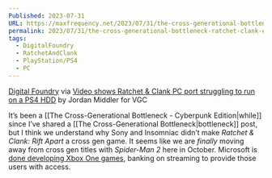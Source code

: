 ```yaml
---
Published: 2023-07-31
URL: https://maxfrequency.net/2023/07/31/the-cross-generational-bottleneck-ratchet-clank-edition/
permalink: 2023/07/31/the-cross-generational-bottleneck-ratchet-clank-edition/
tags:
  - DigitalFoundry
  - RatchetAndClank
  - PlayStation/PS4
  - PC
---
```

[Digital Foundry](https://twitter.com/digitalfoundry/status/1684224949815328769) via [Video shows Ratchet & Clank PC port struggling to run on a PS4 HDD](https://www.videogameschronicle.com/news/video-shows-ratchet-clank-pc-port-struggling-to-run-on-a-ps4-hdd/) by Jordan Middler for VGC

It’s been a [[The Cross-Generational Bottleneck - Cyberpunk Edition|while]] since I’ve shared a [[The Cross-Generational Bottleneck|bottleneck]] post, but I think we understand why Sony and Insomniac didn’t make *Ratchet & Clank: Rift Apart* a cross gen game. It seems like we are *finally* moving away from cross gen titles with *Spider-Man 2* here in October. Microsoft is [done developing Xbox One games](https://www.axios.com/2023/06/15/xbox-game-studios-matt-booty), banking on streaming to provide those users with access.